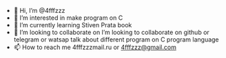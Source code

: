 - 👋 Hi, I’m @4fffzzz
- 👀 I’m interested in make program on C
- 🌱 I’m currently learning Stiven Prata book
- 💞️ I’m looking to collaborate on I’m looking to collaborate on github or telegram or watsap talk about different program on C program language
- 📫 How to reach me 4fffzzzmail.ru or 4fffzzz@gmail.com

<!---
4fffzzz/4fffzzz is a ✨ special ✨ repository because its `README.md` (this file) appears on your GitHub profile.
You can click the Preview link to take a look at your changes.
--->
